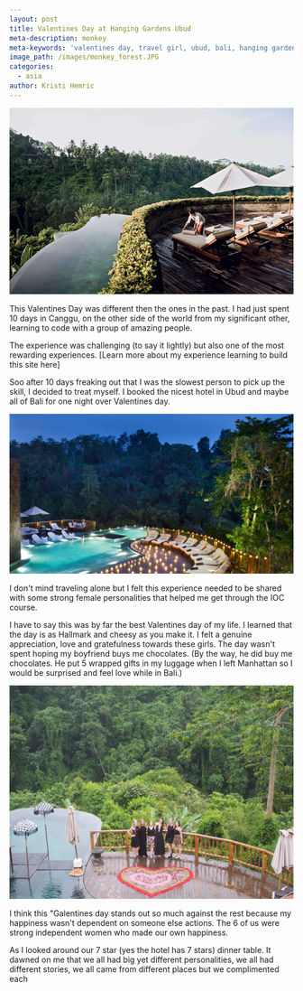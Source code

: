 ```yaml
---
layout: post
title: Valentines Day at Hanging Gardens Ubud
meta-description: monkey
meta-keywords: 'valentines day, travel girl, ubud, bali, hanging gardens,'
image_path: /images/monkey_forest.JPG
categories:
  - asia
author: Kristi Hemric
---
```



![](/uploads/versions/hg-pool---x----640-419x---.jpg)

This Valentines Day was different then the ones in the past. I had just spent 10 days in Canggu, on the other side of the world from my significant other, learning to code with a group of amazing people.&nbsp;

The experience was challenging (to say it lightly) but also one of the most rewarding experiences. [Learn more about my experience learning to build this site here]

Soo after 10 days freaking out that I was the slowest person to pick up the skill, I decided to treat myself. I booked the nicest hotel in Ubud and maybe all of Bali for one night over Valentines day.&nbsp;

![](/uploads/versions/candles---x----1440-810x---.jpg)

I don't mind traveling alone but I felt this experience needed to be shared with some strong female personalities that helped me get through the IOC course.&nbsp;

I have to say this was by far the best Valentines day of my life. I learned that the day is as Hallmark and cheesy as you make it. I felt a genuine appreciation, love and gratefulness towards these girls. The day wasn't spent hoping my boyfriend buys me chocolates. (By the way, he did buy me chocolates. He put 5 wrapped gifts in my luggage when I left Manhattan so I would be surprised and feel love while in Bali.)

![](/uploads/versions/img-0335---x----2048-1536x---.JPG)

I think this "Galentines day stands out so much against the rest because my happiness wasn't dependent on someone else actions. The 6 of us were strong independent women who made our own happiness.

As I looked around our 7 star (yes the hotel has 7 stars) dinner table. It dawned on me that we all had big yet different personalities, we all had different stories, we all came from different places but we complimented each&nbsp;